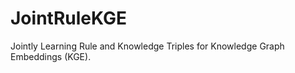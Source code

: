 # JointRuleKGE

[//]:
    b

Jointly Learning Rule and Knowledge Triples for Knowledge Graph Embeddings (KGE).
